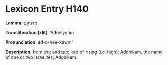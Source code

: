 # Lexicon Entry H140

**Lemma**: אֲדֹנִיקָם

**Transliteration (xlit)**: ʼĂdônîyqâm

**Pronunciation**: ad-o-nee-kawm'

**Description**:
from אָדוֹן and קוּם; lord of rising (i.e. high); Adonikam, the name of one or two Israelites; Adonikam.
